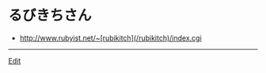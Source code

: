---
---
# るびきちさん
* http://www.rubyist.net/~[rubikitch](/rubikitch)/index.cgi




----
[Edit](https://github.com/vitroid/vitroid.github.io/edit/master/MD/rubikitch.md)
